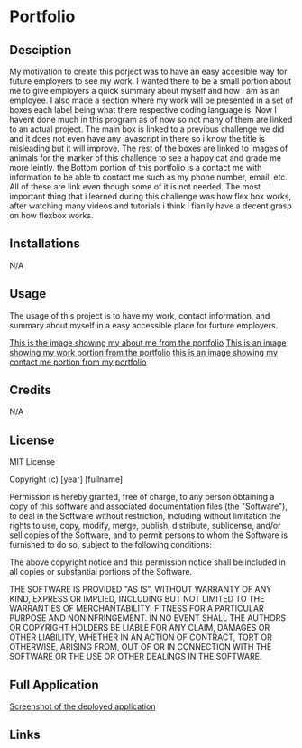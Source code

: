 # Portfolio

## Desciption

My motivation to create this porject was to have an easy accesible way for future employers to see my work.  I wanted there to be a small portion about me to give employers a quick summary about myself and how i am as an employee.  I also made a section where my work will be presented in a set of boxes each label being what there respective coding language is.  Now I havent done much in this program as of now so not many of them are linked to an actual project.  The main box is linked to a previous challenge we did and it does not even have any javascript in there so i know the title is misleading but it will improve.  The rest of the boxes are linked to images of animals for the marker of this challenge to see a happy cat and grade me more leintly.  the Bottom portion of this portfolio is a contact me with information to be able to contact me such as my phone number, email, etc.  All of these are link even though some of it is not needed.  The most important thing that i learned during this challenge was how flex box works,  after watching many videos and tutorials i think i fianlly have a decent grasp on how flexbox works.

## Installations

N/A

## Usage

The usage of this project is to have my work, contact information, and summary about myself in a easy accessible place for furture employers.

[This is the image showing my about me from the portfolio](./assets/images/Aboutme.png)
[This is an image showing my work portion from the portfolio](./assets/images/Work.png)
[this is an image showing my contact me portion from my portfolio](./assets/images/Contactme.png)

## Credits

N/A

## License

MIT License

Copyright (c) [year] [fullname]

Permission is hereby granted, free of charge, to any person obtaining a copy
of this software and associated documentation files (the "Software"), to deal
in the Software without restriction, including without limitation the rights
to use, copy, modify, merge, publish, distribute, sublicense, and/or sell
copies of the Software, and to permit persons to whom the Software is
furnished to do so, subject to the following conditions:

The above copyright notice and this permission notice shall be included in all
copies or substantial portions of the Software.

THE SOFTWARE IS PROVIDED "AS IS", WITHOUT WARRANTY OF ANY KIND, EXPRESS OR
IMPLIED, INCLUDING BUT NOT LIMITED TO THE WARRANTIES OF MERCHANTABILITY,
FITNESS FOR A PARTICULAR PURPOSE AND NONINFRINGEMENT. IN NO EVENT SHALL THE
AUTHORS OR COPYRIGHT HOLDERS BE LIABLE FOR ANY CLAIM, DAMAGES OR OTHER
LIABILITY, WHETHER IN AN ACTION OF CONTRACT, TORT OR OTHERWISE, ARISING FROM,
OUT OF OR IN CONNECTION WITH THE SOFTWARE OR THE USE OR OTHER DEALINGS IN THE
SOFTWARE.

## Full Application

[Screenshot of the deployed application]()

## Links

